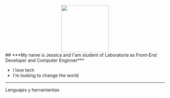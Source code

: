 <center><img src="https://media.giphy.com/media/i4MAH84pqe2m2aVojc/giphy.gif" width="150" height="150" /></center>
## ***My name is Jessica and I'am student of Laboratoria as Front-End Developer and Computer Enginner***

- I love tech 
- I'm looking to change the world 
____
Lenguajes y herramientas



<!--
**Jessi19Jassi/Jessi19Jassi** is a ✨ _special_ ✨ repository because its `README.md` (this file) appears on your GitHub profile.

Here are some ideas to get you started:

- 🔭 I’m currently working on ...
- 🌱 I’m currently learning ...
- 👯 I’m looking to collaborate on ...
- 🤔 I’m looking for help with ...
- 💬 Ask me about ...
- 📫 How to reach me: ...
- 😄 Pronouns: ...
- ⚡ Fun fact: ...
-->

